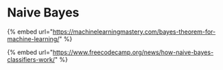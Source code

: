 # Naive Bayes

{% embed url="https://machinelearningmastery.com/bayes-theorem-for-machine-learning/" %}

{% embed url="https://www.freecodecamp.org/news/how-naive-bayes-classifiers-work/" %}

